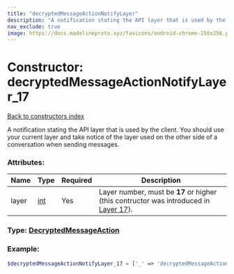 ```yaml
---
title: "decryptedMessageActionNotifyLayer"
description: "A notification stating the API layer that is used by the client. You should use your current layer and take notice of the layer used on the other side of a conversation when sending messages."
nav_exclude: true
image: https://docs.madelineproto.xyz/favicons/android-chrome-256x256.png
---
```

# Constructor: decryptedMessageActionNotifyLayer\_17  
[Back to constructors index](/API_docs/constructors/index.html)



A notification stating the API layer that is used by the client. You should use your current layer and take notice of the layer used on the other side of a conversation when sending messages.

### Attributes:

| Name     |    Type       | Required | Description |
|----------|---------------|----------|-------------|
|layer|[int](/API_docs/types/int.html) | Yes|Layer number, must be **17** or higher (this contructor was introduced in [Layer 17](https://core.telegram.org/api/layers#layer-17)).|



### Type: [DecryptedMessageAction](/API_docs/types/DecryptedMessageAction.html)


### Example:

```php
$decryptedMessageActionNotifyLayer_17 = ['_' => 'decryptedMessageActionNotifyLayer', 'layer' => int];
```  
